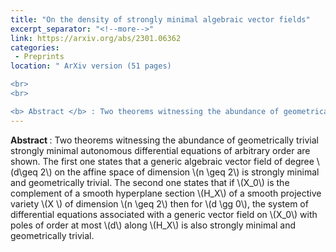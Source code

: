 ```yaml
---
title: "On the density of strongly minimal algebraic vector fields"
excerpt_separator: "<!--more-->"
link: https://arxiv.org/abs/2301.06362
categories:
 - Preprints
location: " ArXiv version (51 pages)

<br>
<br>

<b> Abstract </b> : Two theorems witnessing the abundance of geometrically trivial strongly minimal autonomous differential equations of arbitrary order are shown. The first one states that a generic algebraic vector field of degree \\(d\geq 2\\)  on the affine space of dimension \\(n \geq 2\\) is strongly minimal and geometrically trivial. The second one states that if \\(X_0\\) is the complement of a smooth hyperplane section \\(H_X\\) of a smooth projective variety \\(X \\) of dimension \\(n \geq 2\\) then for \\(d \gg 0\\), the system of differential equations associated with a generic vector field on \\(X_0\\) with poles of order at most \\(d\\) along \\(H_X\\) is also strongly minimal and geometrically trivial. "
---
```


<b> Abstract </b> :   Two theorems witnessing the abundance of geometrically trivial strongly minimal autonomous differential equations of arbitrary order are shown. The first one states that a generic algebraic vector field of degree \\(d\geq 2\\)  on the affine space of dimension \\(n \geq 2\\) is strongly minimal and geometrically trivial. The second one states that if \\(X_0\\) is the complement of a smooth hyperplane section \\(H_X\\) of a smooth projective variety \\(X \\) of dimension \\(n \geq 2\\) then for \\(d \gg 0\\), the system of differential equations associated with a generic vector field on \\(X_0\\) with poles of order at most \\(d\\) along \\(H_X\\) is also strongly minimal and geometrically trivial. 

